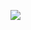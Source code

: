 ![](https://media.githubusercontent.com/media/dyzz/dyzz.github.io/master/images/RallyingStroke3.png)
